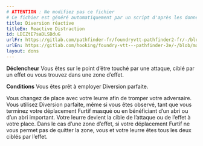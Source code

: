 ```yaml
---
# ATTENTION : Ne modifiez pas ce fichier
# Ce fichier est généré automatiquement par un script d'après les données du module Foundry VTT officiel et de sa traduction
title: Diversion réactive
titleEn: Reactive Distraction
id: LDIZtE7saDLSBduG
urlFr: https://gitlab.com/pathfinder-fr/foundryvtt-pathfinder2-fr/-/blob/master/data/feats/LDIZtE7saDLSBduG.htm
urlEn: https://gitlab.com/hooking/foundry-vtt---pathfinder-2e/-/blob/master/packs/data/feats.db/reactive-distraction.json
layout: dons
---
```

**Déclencheur** Vous êtes sur le point d’être touché par une attaque, ciblé par un effet ou vous trouvez dans une zone d’effet.

**Conditions** Vous êtes prêt à employer Diversion parfaite.

Vous changez de place avec votre leurre afin de tromper votre adversaire. Vous utilisez Diversion parfaite, même si vous êtes observé, tant que vous terminez votre déplacement Furtif masqué ou en bénéficiant d’un abri ou d’un abri important. Votre leurre devient la cible de l’attaque ou de l’effet à votre place. Dans le cas d’une zone d’effet, si votre déplacement Furtif ne vous permet pas de quitter la zone, vous et votre leurre êtes tous les deux ciblés par l’effet.
